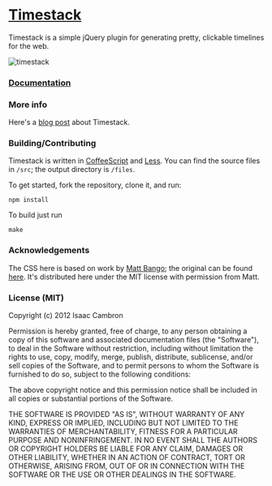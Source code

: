 [Timestack](http://icambron.github.com/timestack)
=================================================

Timestack is a simple jQuery plugin for generating pretty, clickable timelines for the web.

![timestack](http://dl.dropbox.com/u/25329021/Screenshots/hn9l.png)

### [Documentation](http://icambron.github.com/timestack)

### More info

Here's a [blog post](http://isaaccambron.com/blog/2012/12/25/introducing-fb-friends.html) about Timestack.

### Building/Contributing

Timestack is written in [CoffeeScript](http://coffeescript.org/) and [Less](http://lesscss.org/). You can find the source files in `/src`; the output directory is `/files`.

To get started, fork the repository, clone it, and run:

```
npm install
```

To build just run

```
make
```

### Acknowledgements

The CSS here is based on work by [Matt Bango](http:///mattbango.com); the original can be found [here](http://mattbango.com/notebook/web-development/pure-css-timeline/). It's distributed here under the MIT license with permission from Matt.

### License (MIT)

Copyright (c) 2012 Isaac Cambron

Permission is hereby granted, free of charge, to any person obtaining a copy of this software and associated documentation files (the "Software"), to deal in the Software without restriction, including without limitation the rights to use, copy, modify, merge, publish, distribute, sublicense, and/or sell copies of the Software, and to permit persons to whom the Software is furnished to do so, subject to the following conditions:

The above copyright notice and this permission notice shall be included in all copies or substantial portions of the Software.

THE SOFTWARE IS PROVIDED "AS IS", WITHOUT WARRANTY OF ANY KIND, EXPRESS OR IMPLIED, INCLUDING BUT NOT LIMITED TO THE WARRANTIES OF MERCHANTABILITY, FITNESS FOR A PARTICULAR PURPOSE AND NONINFRINGEMENT. IN NO EVENT SHALL THE AUTHORS OR COPYRIGHT HOLDERS BE LIABLE FOR ANY CLAIM, DAMAGES OR OTHER LIABILITY, WHETHER IN AN ACTION OF CONTRACT, TORT OR OTHERWISE, ARISING FROM, OUT OF OR IN CONNECTION WITH THE SOFTWARE OR THE USE OR OTHER DEALINGS IN THE SOFTWARE.
